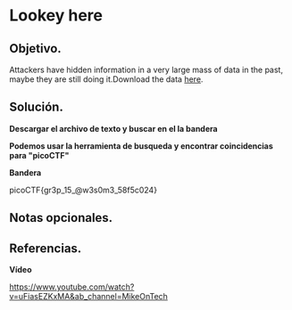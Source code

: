 # Lookey here

## Objetivo.

Attackers have hidden information in a very large mass of data in the past, maybe they are still doing it.Download the data [here](https://artifacts.picoctf.net/c/125/anthem.flag.txt).

## Solución.

**Descargar el archivo de texto y buscar en el la bandera**

**Podemos usar la herramienta de busqueda y encontrar coincidencias para "picoCTF"**

**Bandera**

picoCTF{gr3p_15_@w3s0m3_58f5c024}

## Notas opcionales.

## Referencias.

**Vídeo**

https://www.youtube.com/watch?v=uFiasEZKxMA&ab_channel=MikeOnTech